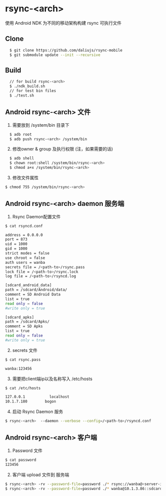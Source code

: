 # rsync-&lt;arch&gt;
使用 Android NDK 为不同的移动架构构建 rsync 可执行文件

## Clone
```bash
  $ git clone https://github.com/daliujs/rsync-mobile
  $ git submodule update --init --recursive
```

## Build
```bash
  // for build rsync-<arch>
  $ ./ndk_build.sh
  // for test bin files
  $ ./test.sh
```

## Android rsync-&lt;arch&gt; 文件

1. 需要放到 /system/bin 目录下
```bash
  $ adb root
  $ adb push rsync-<arch> /system/bin
```
2. 修改owner & group 及执行权限 (注，如果需要的话)
```bash
  $ adb shell
  $ chown root:shell /system/bin/rsync-<arch>
  $ chmod a+x /system/bin/rsync-<arch>
```
3. 修改文件属性
```bash
$ chmod 755 /system/bin/rsync-<arch>
```

## Android rsync-&lt;arch&gt; daemon 服务端
1. Rsync Daemon配置文件

```bash
$ cat rsyncd.conf

address = 0.0.0.0
port = 873
uid = 1000
gid = 1000
strict modes = false
use chroot = false
auth users = wanba
secrets file = /<path-to>/rsync.pass
lock file = /<path-to>/rsync.lock 
log file = /<path-to>/rsyncd.log

[sdcard_android_data]
path = /sdcard/Android/data/
comment = SD Android Data
list = true
read only = false
#write only = true

[sdcard_apks]
path = /sdcard/Apks/
comment = SD Apks
list = true
read only = false
#write only = true
```

2. secrets 文件
```bash
$ cat rsync.pass

wanba:123456
```

3. 需要把client端ip以及名称写入 /etc/hosts
```bash
$ cat /etc/hosts

127.0.0.1		    localhost
10.1.7.180		  bogon
```
4. 启动 Rsync Daemon 服务
```bash
$ rsync-<arch>  --daemon --verbose --config=/<path-to>/rsyncd.conf
```
## Android rsync-&lt;arch&gt; 客户端

1. Password 文件
```bash
$ cat password 
123456
```

2. 客户端 upload 文件到 服务端
```bash
$ rsync-<arch> -rv --password-file=password ./* rsync://wanba@<server-ip>/sdcard_android_data
$ rsync-<arch> -rv --password-file=password ./* wanba@10.1.3.86::sdcard_apks
```
